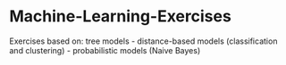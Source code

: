 # Machine-Learning-Exercises
Exercises based on: tree models - distance-based models (classification and clustering) - probabilistic models (Naive Bayes)
